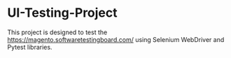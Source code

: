 # UI-Testing-Project

This project is designed to test the https://magento.softwaretestingboard.com/ using Selenium WebDriver and Pytest libraries.
